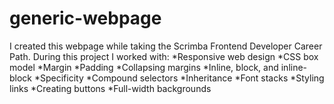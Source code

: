 # generic-webpage

I created this webpage while taking the Scrimba Frontend Developer Career Path. During this project I worked with: *Responsive web design *CSS box model *Margin *Padding *Collapsing margins *Inline, block, and inline-block *Specificity *Compound selectors *Inheritance *Font stacks *Styling links *Creating buttons *Full-width backgrounds
